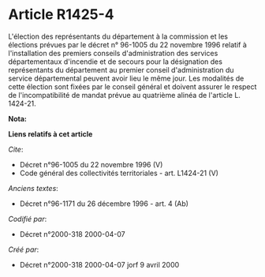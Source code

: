 # Article R1425-4

L'élection des représentants du département à la commission et les élections prévues par le décret n° 96-1005 du 22 novembre
1996 relatif à l'installation des premiers conseils d'administration des services départementaux d'incendie et de secours
pour la désignation des représentants du département au premier conseil d'administration du service départemental peuvent
avoir lieu le même jour. Les modalités de cette élection sont fixées par le conseil général et doivent assurer le respect de
l'incompatibilité de mandat prévue au quatrième alinéa de l'article L. 1424-21.

**Nota:**



**Liens relatifs à cet article**

_Cite_:

  - Décret n°96-1005 du 22 novembre 1996 (V)
  - Code général des collectivités territoriales - art. L1424-21 (V)

_Anciens textes_:

  - Décret n°96-1171 du 26 décembre 1996 - art. 4 (Ab)

_Codifié par_:

  - Décret n°2000-318 2000-04-07

_Créé par_:

  - Décret n°2000-318 2000-04-07 jorf 9 avril 2000
